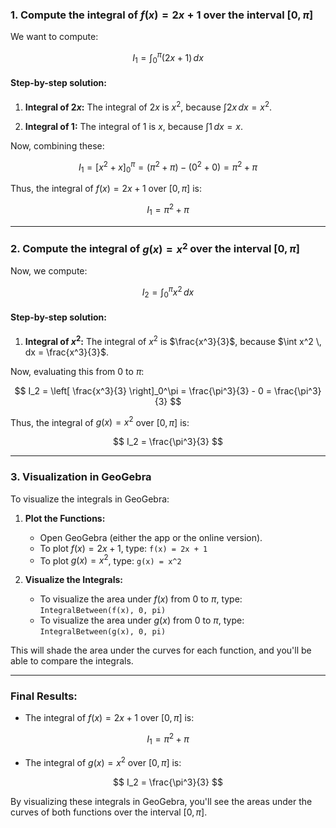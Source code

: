 ### 1. Compute the integral of $f(x) = 2x + 1$ over the interval $[0, \pi]$

We want to compute:

$$
I_1 = \int_0^\pi (2x + 1) \, dx
$$

#### Step-by-step solution:

1. **Integral of $2x$:**
   The integral of $2x$ is $x^2$, because $\int 2x \, dx = x^2$.
   
2. **Integral of $1$:**
   The integral of $1$ is $x$, because $\int 1 \, dx = x$.

Now, combining these:

$$
I_1 = \left[ x^2 + x \right]_0^\pi = \left( \pi^2 + \pi \right) - (0^2 + 0) = \pi^2 + \pi
$$

Thus, the integral of $f(x) = 2x + 1$ over $[0, \pi]$ is:

$$
I_1 = \pi^2 + \pi
$$

---

### 2. Compute the integral of $g(x) = x^2$ over the interval $[0, \pi]$

Now, we compute:

$$
I_2 = \int_0^\pi x^2 \, dx
$$

#### Step-by-step solution:

1. **Integral of $x^2$:**
   The integral of $x^2$ is $\frac{x^3}{3}$, because $\int x^2 \, dx = \frac{x^3}{3}$.

Now, evaluating this from 0 to $\pi$:

$$
I_2 = \left[ \frac{x^3}{3} \right]_0^\pi = \frac{\pi^3}{3} - 0 = \frac{\pi^3}{3}
$$

Thus, the integral of $g(x) = x^2$ over $[0, \pi]$ is:

$$
I_2 = \frac{\pi^3}{3}
$$

---

### 3. Visualization in GeoGebra

To visualize the integrals in GeoGebra:

1. **Plot the Functions:**
   - Open GeoGebra (either the app or the online version).
   - To plot $f(x) = 2x + 1$, type: `f(x) = 2x + 1`
   - To plot $g(x) = x^2$, type: `g(x) = x^2`

2. **Visualize the Integrals:**
   - To visualize the area under $f(x)$ from 0 to $\pi$, type: `IntegralBetween(f(x), 0, pi)`
   - To visualize the area under $g(x)$ from 0 to $\pi$, type: `IntegralBetween(g(x), 0, pi)`

This will shade the area under the curves for each function, and you'll be able to compare the integrals.

---

### Final Results:

- The integral of $f(x) = 2x + 1$ over $[0, \pi]$ is:

$$
I_1 = \pi^2 + \pi
$$

- The integral of $g(x) = x^2$ over $[0, \pi]$ is:

$$
I_2 = \frac{\pi^3}{3}
$$

By visualizing these integrals in GeoGebra, you'll see the areas under the curves of both functions over the interval $[0, \pi]$.
